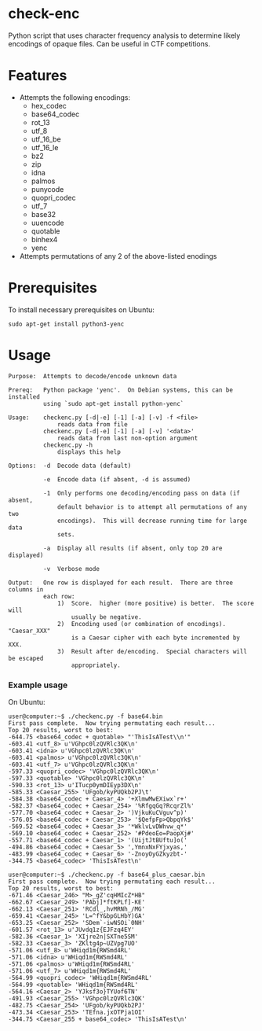 # check-enc

Python script that uses character frequency analysis to determine likely encodings of opaque files.  Can be useful in CTF competitions.


# Features
* Attempts the following encodings:
    * hex_codec
    * base64_codec
    * rot_13
    * utf_8
    * utf_16_be
    * utf_16_le
    * bz2
    * zip
    * idna
    * palmos
    * punycode
    * quopri_codec
    * utf_7
    * base32
    * uuencode
    * quotable
    * binhex4
    * yenc
* Attempts permutations of any 2 of the above-listed enodings


# Prerequisites
To install necessary prerequisites on Ubuntu:

    sudo apt-get install python3-yenc


# Usage
```
Purpose:  Attempts to decode/encode unknown data

Prereq:   Python package 'yenc'.  On Debian systems, this can be installed
          using `sudo apt-get install python-yenc`

Usage:    checkenc.py [-d|-e] [-1] [-a] [-v] -f <file>
              reads data from file
          checkenc.py [-d|-e] [-1] [-a] [-v] '<data>'
              reads data from last non-option argument
          checkenc.py -h
              displays this help

Options:  -d  Decode data (default)

          -e  Encode data (if absent, -d is assumed)
          
          -1  Only performs one decoding/encoding pass on data (if absent,
              default behavior is to attempt all permutations of any two
              encodings).  This will decrease running time for large data
              sets.
          
          -a  Display all results (if absent, only top 20 are displayed)
          
          -v  Verbose mode
          
Output:   One row is displayed for each result.  There are three columns in
          each row:
              1)  Score.  higher (more positive) is better.  The score will
                  usually be negative.
              2)  Encoding used (or combination of encodings).  "Caesar_XXX"
                  is a Caesar cipher with each byte incremented by XXX.
              3)  Result after de/encoding.  Special characters will be escaped
                  appropriately.
```


### Example usage
On Ubuntu:
```
user@computer:~$ ./checkenc.py -f base64.bin 
First pass complete.  Now trying permutating each result...
Top 20 results, worst to best:
-644.75 <base64_codec + quotable> "'ThisIsATest\\n'"
-603.41 <utf_8> u'VGhpc0lzQVRlc3QK\n'
-603.41 <idna> u'VGhpc0lzQVRlc3QK\n'
-603.41 <palmos> u'VGhpc0lzQVRlc3QK\n'
-603.41 <utf_7> u'VGhpc0lzQVRlc3QK\n'
-597.33 <quopri_codec> 'VGhpc0lzQVRlc3QK\n'
-597.33 <quotable> 'VGhpc0lzQVRlc3QK\n'
-590.33 <rot_13> u'ITucp0ymDIEyp3DX\n'
-585.33 <Caesar_255> 'UFgob/kyPUQkb2PJ\t'
-584.38 <base64_codec + Caesar_4> '+XlmwMwEXiwx`r+'
-582.37 <base64_codec + Caesar_254> '%RfgqGq?RcqrZl%'
-577.70 <base64_codec + Caesar_2> ')VjkuKuCVguv^p)'
-576.05 <base64_codec + Caesar_253> '$QefpFp>QbpqYk$'
-569.52 <base64_codec + Caesar_3> '*WklvLvDWhvw_q*'
-569.10 <base64_codec + Caesar_252> '#PdeoEo=PaopXj#'
-557.71 <base64_codec + Caesar_1> '(UijtJtBUftu]o('
-494.86 <base64_codec + Caesar_5> ',YmnxNxFYjxyas,'
-483.99 <base64_codec + Caesar_6> '-ZnoyOyGZkyzbt-'
-344.75 <base64_codec> 'ThisIsATest\n'

user@computer:~$ ./checkenc.py -f base64_plus_caesar.bin 
First pass complete.  Now trying permutating each result...
Top 20 results, worst to best:
-671.46 <Caesar_246> "M>_gZ'cqHMIcZ*HB"
-662.67 <Caesar_249> 'PAbj]*ftKPLf]-KE'
-662.13 <Caesar_251> 'RCdl_,hvMRNh_/MG'
-659.41 <Caesar_245> 'L=^fY&bpGLHbY)GA'
-653.25 <Caesar_252> 'SDem`-iwNSOi`0NH'
-601.57 <rot_13> u'JUvdq1z{EJFzq4EY'
-582.36 <Caesar_1> 'XIjre2n|SXTne5SM'
-582.33 <Caesar_3> 'ZKltg4p~UZVpg7UO'
-571.06 <utf_8> u'WHiqd1m{RWSmd4RL'
-571.06 <idna> u'WHiqd1m{RWSmd4RL'
-571.06 <palmos> u'WHiqd1m{RWSmd4RL'
-571.06 <utf_7> u'WHiqd1m{RWSmd4RL'
-564.99 <quopri_codec> 'WHiqd1m{RWSmd4RL'
-564.99 <quotable> 'WHiqd1m{RWSmd4RL'
-564.16 <Caesar_2> 'YJksf3o}TYUof6TN'
-491.93 <Caesar_255> 'VGhpc0lzQVRlc3QK'
-482.75 <Caesar_254> 'UFgob/kyPUQkb2PJ'
-473.34 <Caesar_253> 'TEfna.jxOTPja1OI'
-344.75 <Caesar_255 + base64_codec> 'ThisIsATest\n'
```

